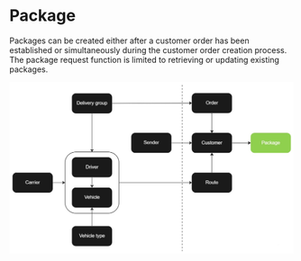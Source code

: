 # Package

Packages can be created either after a customer order has been established or simultaneously during the customer order creation process. The package request function is limited to retrieving or updating existing packages.

![Package](images/flowchart_package.jpg)
